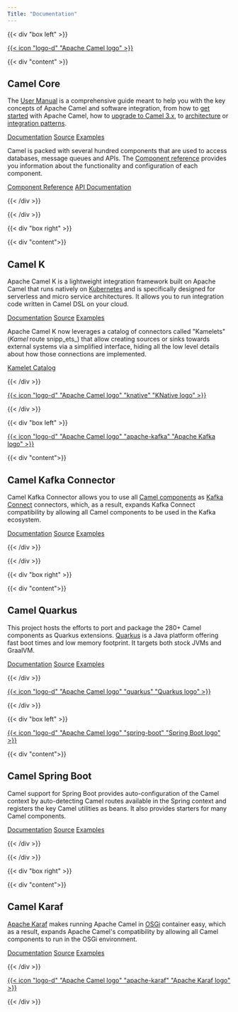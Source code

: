 ```yaml
---
Title: "Documentation"
---
```

{{< div "box left" >}}

<a href="/manual/" class="icon" title="Camel User Manual">{{< icon "logo-d" "Apache Camel logo" >}}</a>

{{< div "content" >}}

## Camel Core

The [User Manual](/manual/) is a comprehensive guide meant to help you with the key concepts of Apache Camel and software integration, from how to [get started](/manual/getting-started.html) with Apache Camel, how to [upgrade to Camel 3.x](/manual/camel-3x-upgrade-guide.html), to [architecture](/manual/architecture.html) or [integration patterns](/components/latest/eips/enterprise-integration-patterns.html).

<p>
<a class="button dark" href="/manual/">Documentation</a>
<a class="button light" href="https://github.com/apache/camel/">Source</a>
<a class="button light" href="https://github.com/apache/camel-examples">Examples</a>
</p>


Camel is packed with several hundred components that are used to access databases, message queues and APIs. The [Component reference](/components/latest/) provides you information about the functionality and configuration of each component.

<p>
<a class="button dark" href="/components/latest/">Component Reference</a>
<a class="button light" href="https://www.javadoc.io/doc/org.apache.camel/camel-api/latest/index.html">API Documentation</a>
</p>

{{< /div >}}

{{< /div >}}

{{< div "box right" >}}

{{< div "content">}}

## Camel K

Apache Camel K is a lightweight integration framework built on Apache Camel that runs natively on [Kubernetes](https://kubernetes.io/) and is specifically designed for serverless and micro service architectures. It allows you to run integration code written in Camel DSL on your cloud.

<p>
<a class="button dark" href="/camel-k/latest/">Documentation</a>
<a class="button light" href="https://github.com/apache/camel-k/">Source</a>
<a class="button light" href="https://github.com/apache/camel-k-examples">Examples</a>
</p>

Apache Camel K now leverages a catalog of connectors called "Kamelets" (_Kamel_ route snipp_ets_) that allow creating sources or sinks towards external systems via a
simplified interface, hiding all the low level details about how those connections are implemented.

<p>
<a class="button dark" href="/camel-kamelets/latest/">Kamelet Catalog</a>
</p>

{{< /div >}}

<a href="/camel-k/latest/" class="icon" title="Camel-K Manual ">{{< icon "logo-d" "Apache Camel logo" "knative" "KNative logo" >}}</a>

{{< /div >}}

{{< div "box left" >}}

<a href="/camel-kafka-connector/latest/" class="icon" title="Camel Kafka Connector Manual ">{{< icon "logo-d" "Apache Camel logo" "apache-kafka" "Apache Kafka logo" >}}</a>

{{< div "content">}}

## Camel Kafka Connector

Camel Kafka Connector allows you to use all [Camel components](/components/latest/) as [Kafka Connect](http://kafka.apache.org/documentation/#connect) connectors, which, as a result, expands Kafka Connect compatibility by allowing all Camel components to be used in the Kafka ecosystem.

<p>
<a class="button dark" href="/camel-kafka-connector/latest/">Documentation</a>
<a class="button light" href="https://github.com/apache/camel-kafka-connector/">Source</a>
<a class="button light" href="https://github.com/apache/camel-kafka-connector-examples/">Examples</a>
</p>

{{< /div >}}

{{< /div >}}

{{< div "box right" >}}

{{< div "content">}}

## Camel Quarkus

This project hosts the efforts to port and package the 280+ Camel components as Quarkus extensions. [Quarkus](https://quarkus.io/) is a Java platform offering fast boot times and low memory footprint. It targets both stock JVMs and GraalVM.

<p>
<a class="button dark" href="/camel-quarkus/latest/">Documentation</a>
<a class="button light" href="https://github.com/apache/camel-quarkus/">Source</a>
<a class="button light" href="https://github.com/apache/camel-quarkus-examples/">Examples</a>
</p>

{{< /div >}}

<a href="/camel-quarkus/latest/" class="icon" title="Camel Quarkus Manual ">{{< icon "logo-d" "Apache Camel logo" "quarkus" "Quarkus logo" >}}</a>

{{< /div >}}

{{< div "box left" >}}

<a href="/camel-spring-boot/latest/" class="icon" title="Camel Spring Boot latest documentation">{{< icon "logo-d" "Apache Camel logo" "spring-boot" "Spring Boot logo" >}}</a>

{{< div "content">}}

## Camel Spring Boot

Camel support for Spring Boot provides auto-configuration of the Camel context by auto-detecting Camel routes available in the Spring context and registers the key Camel utilities as beans. It also provides starters for many Camel components.

<p>
<a class="button dark" href="/camel-spring-boot/latest/">Documentation</a>
<a class="button light" href="https://github.com/apache/camel-spring-boot">Source</a>
<a class="button light" href="https://github.com/apache/camel-spring-boot-examples">Examples</a>
</p>

{{< /div >}}

{{< /div >}}

{{< div "box right" >}}

{{< div "content">}}

## Camel Karaf

[Apache Karaf](https://karaf.apache.org/) makes running Apache Camel in [OSGi](https://www.osgi.org/) container easy, which as a result, expands Apache Camel's compatibility by allowing all Camel components to run in the OSGi environment.

<p>
<a class="button dark" href="/camel-karaf/latest/">Documentation</a>
<a class="button light" href="https://github.com/apache/camel-karaf">Source</a>
<a class="button light" href="https://github.com/apache/camel-karaf-examples">Examples</a>
</p>

{{< /div >}}

<a href="/camel-karaf/latest/" class="icon" title="Camel Karaf Manual ">{{< icon "logo-d" "Apache Camel logo" "apache-karaf" "Apache Karaf logo" >}}</a>

{{< /div >}}
